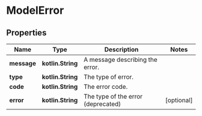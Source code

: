 
# ModelError

## Properties
| Name | Type | Description | Notes |
| ------------ | ------------- | ------------- | ------------- |
| **message** | **kotlin.String** | A message describing the error. |  |
| **type** | **kotlin.String** | The type of error. |  |
| **code** | **kotlin.String** | The error code. |  |
| **error** | **kotlin.String** | The type of the error (deprecated) |  [optional] |



